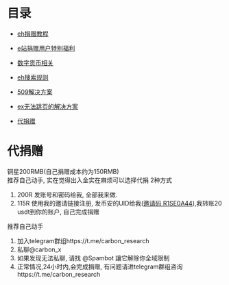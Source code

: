 # 目录

*  [eh捐赠教程](https://github.com/kk9448/ehDonate/blob/main/README.md)

*  [e站捐赠用户特别福利](https://github.com/kk9448/ehDonate/blob/main/eh捐赠用户特别福利.md)

*  [数字货币相关](https://crypto0xpanda.notion.site/aa75a581ca684d94955dedacb54bcd68)

*  [eh搜索规则](https://github.com/kk9448/ehDonate/blob/main/eh搜索规则.md)

*  [509解决方案](https://github.com/kk9448/ehDonate/blob/main/ban以及509解决方案.md)

*  [ex无法跳页的解决方案](https://github.com/kk9448/ehDonate/blob/main/ex无法跳页的解决方案.md)

*  [代捐赠](https://github.com/kk9448/ehDonate/blob/main/代捐赠.md)

# 代捐赠
铜星200RMB(自己捐赠成本约为150RMB)</br>
推荐自己动手, 实在觉得出入金实在麻烦可以选择代捐
2种方式
1) 200R 发账号和密码给我, 全部我来做. 
2) 115R 使用我的邀请链接注册, 发币安的UID给我([邀请码 R1SE0A44](https://accounts.binance.com/zh-CN/register?ref=R1SE0A44)),我转账20 usdt到你的账户, 自己完成捐赠

推荐自己动手

1) 加入telegram群组https://t.me/carbon_research  
2) 私聊@carbon_x  
3) 如果发现无法私聊, 请找 @Spambot 讓它解除你全域限制  
4) 正常情况,24小时内,会完成捐赠, 有问题请进telegram群组咨询https://t.me/carbon_research
